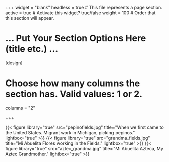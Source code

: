 +++
widget = "blank"
headless = true  # This file represents a page section.
active = true  # Activate this widget? true/false
weight = 100  # Order that this section will appear.

# ... Put Your Section Options Here (title etc.) ...

[design]
  # Choose how many columns the section has. Valid values: 1 or 2.
  columns = "2"

+++

{{< figure library="true" src="pepinofields.jpg" title="When we first came to the United States.  Migrant work in Michigan, picking pepinos." lightbox="true" >}}
{{< figure library="true" src="grandma_fields.jpg" title="Mi Abuelita Flores working in the Fields." lightbox="true" >}}
{{< figure library="true" src="aztec_grandma.jpg" title="Mi Abuelita Azteca, My Aztec Grandmother." lightbox="true" >}}